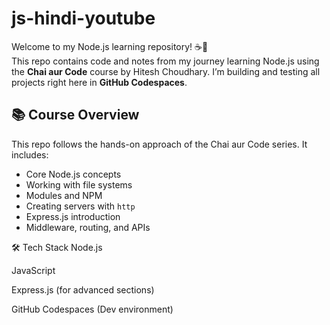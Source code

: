# js-hindi-youtube
Welcome to my Node.js learning repository! ☕🚀  
This repo contains code and notes from my journey learning Node.js using the **Chai aur Code** course by Hitesh Choudhary. I’m building and testing all projects right here in **GitHub Codespaces**.

## 📚 Course Overview

This repo follows the hands-on approach of the Chai aur Code series. It includes:
- Core Node.js concepts
- Working with file systems
- Modules and NPM
- Creating servers with `http`
- Express.js introduction
- Middleware, routing, and APIs

🛠 Tech Stack
Node.js

JavaScript

Express.js (for advanced sections)

GitHub Codespaces (Dev environment)


